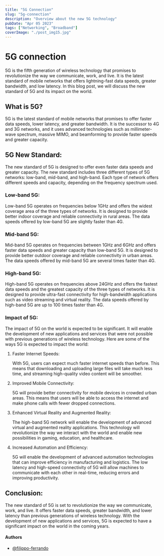 ```yaml
---
title: "5G Connection"
slug: "5g-connection"
description: "Overview about the new 5G technology"
pubDate: "Apr 05 2023"
tags: ["Networking", "Broadband"]
coverImage: "./post_img15.jpg"
---
```


# 5G connection

5G is the fifth generation of wireless technology that promises to revolutionize the way we communicate, work, and live. It is the latest standard of mobile networks that offers lightning-fast data speeds, greater bandwidth, and low latency. In this blog post, we will discuss the new standard of 5G and its impact on the world.

## What is 5G?

5G is the latest standard of mobile networks that promises to offer faster data speeds, lower latency, and greater bandwidth. It is the successor to 4G and 3G networks, and it uses advanced technologies such as millimeter-wave spectrum, massive MIMO, and beamforming to provide faster speeds and greater capacity.

## 5G New Standard:

The new standard of 5G is designed to offer even faster data speeds and greater capacity. The new standard includes three different types of 5G networks: low-band, mid-band, and high-band. Each type of network offers different speeds and capacity, depending on the frequency spectrum used.

### Low-band 5G:

Low-band 5G operates on frequencies below 1GHz and offers the widest coverage area of the three types of networks. It is designed to provide better indoor coverage and reliable connectivity in rural areas. The data speeds offered by low-band 5G are slightly faster than 4G.

### Mid-band 5G:

Mid-band 5G operates on frequencies between 1GHz and 6GHz and offers faster data speeds and greater capacity than low-band 5G. It is designed to provide better outdoor coverage and reliable connectivity in urban areas. The data speeds offered by mid-band 5G are several times faster than 4G.

### High-band 5G:

High-band 5G operates on frequencies above 24GHz and offers the fastest data speeds and the greatest capacity of the three types of networks. It is designed to provide ultra-fast connectivity for high-bandwidth applications such as video streaming and virtual reality. The data speeds offered by high-band 5G are up to 100 times faster than 4G.

### Impact of 5G:

The impact of 5G on the world is expected to be significant. It will enable the development of new applications and services that were not possible with previous generations of wireless technology. Here are some of the ways 5G is expected to impact the world:

1. Faster Internet Speeds:
    
    With 5G, users can expect much faster internet speeds than before. This means that downloading and uploading large files will take much less time, and streaming high-quality video content will be smoother.
    
2. Improved Mobile Connectivity:
    
    5G will provide better connectivity for mobile devices in crowded urban areas. This means that users will be able to access the internet and make phone calls with fewer dropped connections.
    
3. Enhanced Virtual Reality and Augmented Reality:
    
    The high-band 5G network will enable the development of advanced virtual and augmented reality applications. This technology will revolutionize the way we interact with the world and enable new possibilities in gaming, education, and healthcare.
    
4. Increased Automation and Efficiency:
    
    5G will enable the development of advanced automation technologies that can improve efficiency in manufacturing and logistics. The low latency and high-speed connectivity of 5G will allow machines to communicate with each other in real-time, reducing errors and improving productivity.
    

## Conclusion:

The new standard of 5G is set to revolutionize the way we communicate, work, and live. It offers faster data speeds, greater bandwidth, and lower latency than previous generations of wireless technology. With the development of new applications and services, 5G is expected to have a significant impact on the world in the coming years.

#### Authors

- [@filippo-ferrando](https://www.github.com/filippo-ferrando)